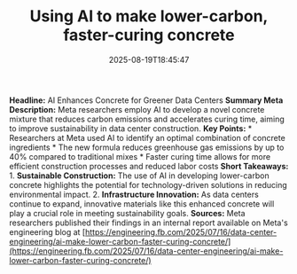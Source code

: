 ﻿---
title: "Using AI to make lower-carbon, faster-curing concrete"
date: "2025-08-19T18:45:47"
category: "Markets"
summary: ""
slug: "using ai to make lowercarbon fastercuring concrete"
source_urls:
  - "https://engineering.fb.com/2025/07/16/data-center-engineering/ai-make-lower-carbon-faster-curing-concrete/"
seo:
  title: "Using AI to make lower-carbon, faster-curing concrete | Hash n Hedge"
  description: ""
  keywords: ["news", "markets", "brief"]
---
**Headline:** AI Enhances Concrete for Greener Data Centers  **Summary Meta Description:** Meta researchers employ AI to develop a novel concrete mixture that reduces carbon emissions and accelerates curing time, aiming to improve sustainability in data center construction.  **Key Points:**  * Researchers at Meta used AI to identify an optimal combination of concrete ingredients * The new formula reduces greenhouse gas emissions by up to 40% compared to traditional mixes * Faster curing time allows for more efficient construction processes and reduced labor costs  **Short Takeaways:**  1. **Sustainable Construction:** The use of AI in developing lower-carbon concrete highlights the potential for technology-driven solutions in reducing environmental impact. 2. **Infrastructure Innovation:** As data centers continue to expand, innovative materials like this enhanced concrete will play a crucial role in meeting sustainability goals.  **Sources:** Meta researchers published their findings in an internal report available on Meta's engineering blog at [https://engineering.fb.com/2025/07/16/data-center-engineering/ai-make-lower-carbon-faster-curing-concrete/](https://engineering.fb.com/2025/07/16/data-center-engineering/ai-make-lower-carbon-faster-curing-concrete/) 
